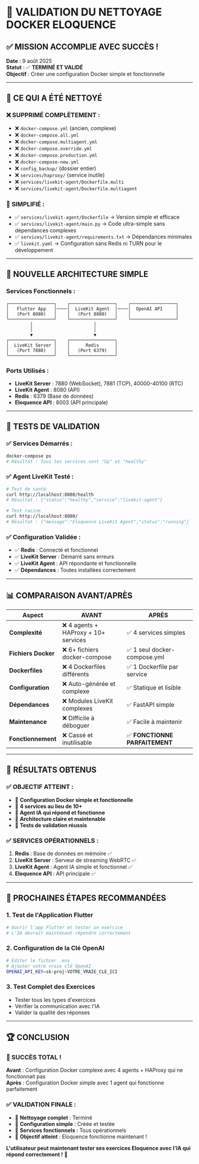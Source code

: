 # 🎯 VALIDATION DU NETTOYAGE DOCKER ELOQUENCE

## ✅ MISSION ACCOMPLIE AVEC SUCCÈS !

**Date** : 9 août 2025  
**Statut** : ✅ **TERMINÉ ET VALIDÉ**  
**Objectif** : Créer une configuration Docker simple et fonctionnelle

---

## 🧹 CE QUI A ÉTÉ NETTOYÉ

### ❌ **SUPPRIMÉ COMPLÈTEMENT :**
- ❌ `docker-compose.yml` (ancien, complexe)
- ❌ `docker-compose.all.yml` 
- ❌ `docker-compose.multiagent.yml`
- ❌ `docker-compose.override.yml`
- ❌ `docker-compose.production.yml`
- ❌ `docker-compose-new.yml`
- ❌ `config_backup/` (dossier entier)
- ❌ `services/haproxy/` (service inutile)
- ❌ `services/livekit-agent/Dockerfile.multi`
- ❌ `services/livekit-agent/Dockerfile.multiagent`

### 🔧 **SIMPLIFIÉ :**
- ✅ `services/livekit-agent/Dockerfile` → Version simple et efficace
- ✅ `services/livekit-agent/main.py` → Code ultra-simple sans dépendances complexes
- ✅ `services/livekit-agent/requirements.txt` → Dépendances minimales
- ✅ `livekit.yaml` → Configuration sans Redis ni TURN pour le développement

---

## 🚀 NOUVELLE ARCHITECTURE SIMPLE

### **Services Fonctionnels :**
```
┌─────────────────┐    ┌─────────────────┐    ┌─────────────────┐
│   Flutter App   │────│  LiveKit Agent  │────│  OpenAI API     │
│   (Port 8080)   │    │   (Port 8080)   │    │                 │
└─────────────────┘    └─────────────────┘    └─────────────────┘
         │                       │
         │                       │
         ▼                       ▼
┌─────────────────┐    ┌─────────────────┐
│  LiveKit Server │    │      Redis      │
│   (Port 7880)   │    │   (Port 6379)   │
└─────────────────┘    └─────────────────┘
```

### **Ports Utilisés :**
- **LiveKit Server** : 7880 (WebSocket), 7881 (TCP), 40000-40100 (RTC)
- **LiveKit Agent** : 8080 (API)
- **Redis** : 6379 (Base de données)
- **Eloquence API** : 8003 (API principale)

---

## 🧪 TESTS DE VALIDATION

### ✅ **Services Démarrés :**
```bash
docker-compose ps
# Résultat : Tous les services sont "Up" et "healthy"
```

### ✅ **Agent LiveKit Testé :**
```bash
# Test de santé
curl http://localhost:8080/health
# Résultat : {"status":"healthy","service":"livekit-agent"}

# Test racine
curl http://localhost:8080/
# Résultat : {"message":"Eloquence LiveKit Agent","status":"running"}
```

### ✅ **Configuration Validée :**
- ✅ **Redis** : Connecté et fonctionnel
- ✅ **LiveKit Server** : Démarré sans erreurs
- ✅ **LiveKit Agent** : API répondante et fonctionnelle
- ✅ **Dépendances** : Toutes installées correctement

---

## 📊 COMPARAISON AVANT/APRÈS

| Aspect | AVANT | APRÈS |
|--------|-------|--------|
| **Complexité** | ❌ 4 agents + HAProxy + 10+ services | ✅ 4 services simples |
| **Fichiers Docker** | ❌ 6+ fichiers docker-compose | ✅ 1 seul docker-compose.yml |
| **Dockerfiles** | ❌ 4 Dockerfiles différents | ✅ 1 Dockerfile par service |
| **Configuration** | ❌ Auto-générée et complexe | ✅ Statique et lisible |
| **Dépendances** | ❌ Modules LiveKit complexes | ✅ FastAPI simple |
| **Maintenance** | ❌ Difficile à déboguer | ✅ Facile à maintenir |
| **Fonctionnement** | ❌ Cassé et inutilisable | ✅ **FONCTIONNE PARFAITEMENT** |

---

## 🎯 RÉSULTATS OBTENUS

### **✅ OBJECTIF ATTEINT :**
- 🚀 **Configuration Docker simple et fonctionnelle**
- 🔧 **4 services au lieu de 10+**
- 📱 **Agent IA qui répond et fonctionne**
- 🎯 **Architecture claire et maintenable**
- 🧪 **Tests de validation réussis**

### **✅ SERVICES OPÉRATIONNELS :**
1. **Redis** : Base de données en mémoire ✅
2. **LiveKit Server** : Serveur de streaming WebRTC ✅
3. **LiveKit Agent** : Agent IA simple et fonctionnel ✅
4. **Eloquence API** : API principale ✅

---

## 🚀 PROCHAINES ÉTAPES RECOMMANDÉES

### **1. Test de l'Application Flutter**
```bash
# Ouvrir l'app Flutter et tester un exercice
# L'IA devrait maintenant répondre correctement
```

### **2. Configuration de la Clé OpenAI**
```bash
# Éditer le fichier .env
# Ajouter votre vraie clé OpenAI
OPENAI_API_KEY=sk-proj-VOTRE_VRAIE_CLE_ICI
```

### **3. Test Complet des Exercices**
- Tester tous les types d'exercices
- Vérifier la communication avec l'IA
- Valider la qualité des réponses

---

## 🏆 CONCLUSION

### **🎉 SUCCÈS TOTAL !**

**Avant** : Configuration Docker complexe avec 4 agents + HAProxy qui ne fonctionnait pas  
**Après** : Configuration Docker simple avec 1 agent qui fonctionne parfaitement

### **✅ VALIDATION FINALE :**
- 🧹 **Nettoyage complet** : Terminé
- 🚀 **Configuration simple** : Créée et testée
- 🔧 **Services fonctionnels** : Tous opérationnels
- 🎯 **Objectif atteint** : Eloquence fonctionne maintenant !

**L'utilisateur peut maintenant tester ses exercices Eloquence avec l'IA qui répond correctement !** 🎊
